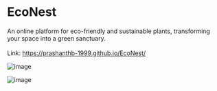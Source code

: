 # EcoNest
An online platform for eco-friendly and sustainable plants, transforming your space into a green sanctuary. <br/><br/>
Link: https://prashanthb-1999.github.io/EcoNest/ 
<br/>

![image](https://github.com/prashanthb-1999/EcoNest/assets/159658312/19990afa-cee1-426d-98c9-c3d927358ed9)

![image](https://github.com/prashanthb-1999/EcoNest/assets/159658312/b85e455b-c56d-4636-8280-5db544bdb004)



